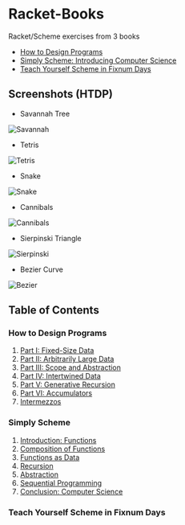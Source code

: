 # Racket-Books

Racket/Scheme exercises from 3 books
* [How to Design Programs](How%20to%20Design%20Programs)
* [Simply Scheme: Introducing Computer Science](Simply%20Scheme)
* [Teach Yourself Scheme in Fixnum Days](Teach%20Yourself%20Scheme%20in%20Fixnum%20Days)


## Screenshots (HTDP)

* Savannah Tree

![Savannah](https://i.imgur.com/MJFOT5g.png)

* Tetris

![Tetris](https://i.imgur.com/56zoefw.png)

* Snake

![Snake](https://i.imgur.com/wjEdQpt.png)

* Cannibals

![Cannibals](https://i.imgur.com/hnpaqag.png)

* Sierpinski Triangle

![Sierpinski](https://i.imgur.com/Td7TqKA.png)

* Bezier Curve

![Bezier](https://i.imgur.com/Yk8oajA.png)


## Table of Contents

### How to Design Programs

1. [Part I: Fixed-Size Data](How%20to%20Design%20Programs/Part%201)
2. [Part II: Arbitrarily Large Data](How%20to%20Design%20Programs/Part%202)
3. [Part III: Scope and Abstraction](How%20to%20Design%20Programs/Part%203)
4. [Part IV: Intertwined Data](How%20to%20Design%20Programs/Part%204)
5. [Part V: Generative Recursion](How%20to%20Design%20Programs/Part%205)
6. [Part VI: Accumulators](How%20to%20Design%20Programs/Part%206)
7. [Intermezzos](How%20to%20Design%20Programs/Intermezzos)

### Simply Scheme

1. [Introduction: Functions](Simply%20Scheme/Part%20I)
2. [Composition of Functions](Simply%20Scheme/Part%20II)
3. [Functions as Data](Simply%20Scheme/Part%20III)
4. [Recursion](Simply%20Scheme/Part%20IV)
5. [Abstraction](Simply%20Scheme/Part%20V)
6. [Sequential Programming](Simply%20Scheme/Part%20VI)
7. [Conclusion: Computer Science](Simply%20Scheme/Part%20VII)

### Teach Yourself Scheme in Fixnum Days
